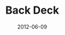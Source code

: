 ---
layout: message
category: message
series: "The Backyard Gospel"
title: "Back Deck"
date: 2012-06-09
message_id: 732
---
